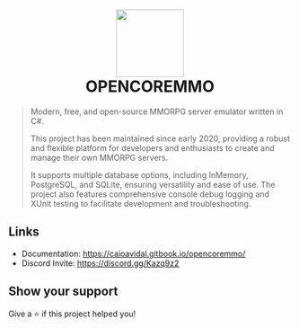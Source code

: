 <h1 align="center">
  <img align="center" width="120px" src="https://github.com/caioavidal/OpenCoreMMO/blob/develop/ocmsquare.png?raw=true" target="_blank"  />
  <br>
  OPENCOREMMO</h1>

> Modern, free, and open-source MMORPG server emulator written in C#.
> 
> This project has been maintained since early 2020, providing a robust and flexible platform for developers and enthusiasts to create and manage their own MMORPG servers.
> 
> It supports multiple database options, including InMemory, PostgreSQL, and SQLite, ensuring versatility and ease of use. The project also features comprehensive console debug logging and XUnit testing to facilitate development and troubleshooting.
  
## Links

* Documentation: https://caioavidal.gitbook.io/opencoremmo/
* Discord Invite: https://discord.gg/Kazq9z2

## Show your support

Give a ⭐️ if this project helped you!
